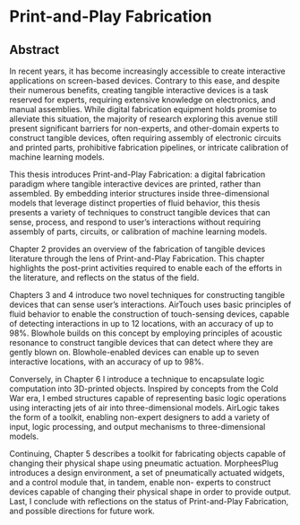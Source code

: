 # Print-and-Play Fabrication

## Abstract

In recent years, it has become increasingly accessible to create interactive applications on screen-based devices. Contrary to this ease, and despite their numerous benefits, creating tangible interactive devices is a task reserved for experts, requiring extensive knowledge on electronics, and manual assemblies. While digital fabrication equipment holds promise to alleviate this situation, the majority of research exploring this avenue still present significant barriers for non-experts, and other-domain experts to construct tangible devices, often requiring assembly of electronic circuits and printed parts, prohibitive fabrication pipelines, or intricate calibration of machine learning models.

This thesis introduces Print-and-Play Fabrication: a digital fabrication paradigm where tangible interactive devices are printed, rather than assembled. By embedding interior structures inside three-dimensional models that leverage distinct properties of fluid behavior, this thesis presents a variety of techniques to construct tangible devices that can sense, process, and respond to user’s interactions without requiring assembly of parts, circuits, or calibration of machine learning models.

Chapter 2 provides an overview of the fabrication of tangible devices literature through the lens of Print-and-Play Fabrication. This chapter highlights the post-print activities required to enable each of the efforts in the literature, and reflects on the status of the field.

Chapters 3 and 4 introduce two novel techniques for constructing tangible devices that can sense user’s interactions. AirTouch uses basic principles of fluid behavior to enable the construction of touch-sensing devices, capable of detecting interactions in up to 12 locations, with an accuracy of up to 98%. Blowhole builds on this concept by employing principles of acoustic resonance to construct tangible devices that can detect where they are gently blown on. Blowhole-enabled devices can enable up to seven interactive locations, with an accuracy of up to 98%.

Conversely, in Chapter 6 I introduce a technique to encapsulate logic computation into 3D-printed objects. Inspired by concepts from the Cold War era, I embed structures capable of representing basic logic operations using interacting jets of air into three-dimensional models. AirLogic takes the form of a toolkit, enabling non-expert designers to add a variety of input, logic processing, and output mechanisms to three-dimensional models.

Continuing, Chapter 5 describes a toolkit for fabricating objects capable of changing their physical shape using pneumatic actuation. MorpheesPlug introduces a design environment, a set of pneumatically actuated widgets, and a control module that, in tandem, enable non- experts to construct devices capable of changing their physical shape in order to provide output.
Last, I conclude with reflections on the status of Print-and-Play Fabrication, and possible directions for future work.